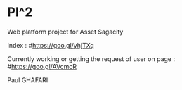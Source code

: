# PI^2 
Web platform project for Asset Sagacity

Index : #https://goo.gl/yhjTXq

Currently working or getting the request of user on page : #https://goo.gl/AVcmcR

Paul GHAFARI

